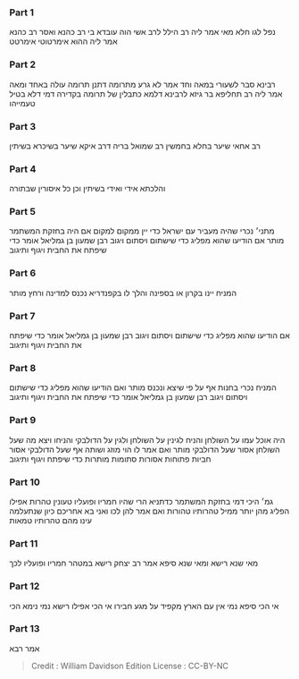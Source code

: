 
### Part 1
נפל לגו חלא מאי אמר ליה רב הילל לרב אשי הוה עובדא בי רב כהנא ואסר רב כהנא אמר ליה ההוא אימרטוטי אימרטט 

### Part 2
רבינא סבר לשעורי במאה וחד אמר לא גרע מתרומה דתנן תרומה עולה באחד ומאה אמר ליה רב תחליפא בר גיזא לרבינא דלמא כתבלין של תרומה בקדירה דמי דלא בטיל טעמייהו

### Part 3
רב אחאי שיער בחלא בחמשין רב שמואל בריה דרב איקא שיער בשיכרא בשיתין 

### Part 4
והלכתא אידי ואידי בשיתין וכן כל איסורין שבתורה

### Part 5
מתני׳ נכרי שהיה מעביר עם ישראל כדי יין ממקום למקום אם היה בחזקת המשתמר מותר אם הודיעו שהוא מפליג כדי שישתום ויסתום ויגוב רבן שמעון בן גמליאל אומר כדי שיפתח את החבית ויגוף ותיגוב 

### Part 6
המניח יינו בקרון או בספינה והלך לו בקפנדריא נכנס למדינה ורחץ מותר 

### Part 7
אם הודיעו שהוא מפליג כדי שישתום ויסתום ויגוב רבן שמעון בן גמליאל אומר כדי שיפתח את החבית ויגוף ותיגוב 

### Part 8
המניח נכרי בחנות אף על פי שיצא ונכנס מותר ואם הודיעו שהוא מפליג כדי שישתום ויסתום ויגוב רבן שמעון בן גמליאל אומר כדי שיפתח את החבית ויגוף ותיגוב 

### Part 9
היה אוכל עמו על השולחן והניח לגינין על השולחן ולגין על הדולבקי והניחו ויצא מה שעל השולחן אסור שעל הדולבקי מותר ואם אמר לו הוי מוזג ושותה אף שעל הדולבקי אסור חביות פתוחות אסורות סתומות מותרות כדי שיפתח ויגוף ותיגוב

### Part 10
גמ׳ היכי דמי בחזקת המשתמר כדתניא הרי שהיו חמריו ופועליו טעונין טהרות אפילו הפליג מהן יותר ממיל טהרותיו טהורות ואם אמר להן לכו ואני בא אחריכם כיון שנתעלמה עינו מהם טהרותיו טמאות 

### Part 11
מאי שנא רישא ומאי שנא סיפא אמר רב יצחק רישא במטהר חמריו ופועליו לכך 

### Part 12
אי הכי סיפא נמי אין עם הארץ מקפיד על מגע חבירו אי הכי אפילו רישא נמי נימא הכי 

### Part 13
אמר רבא

>Credit : William Davidson Edition
>License : CC-BY-NC